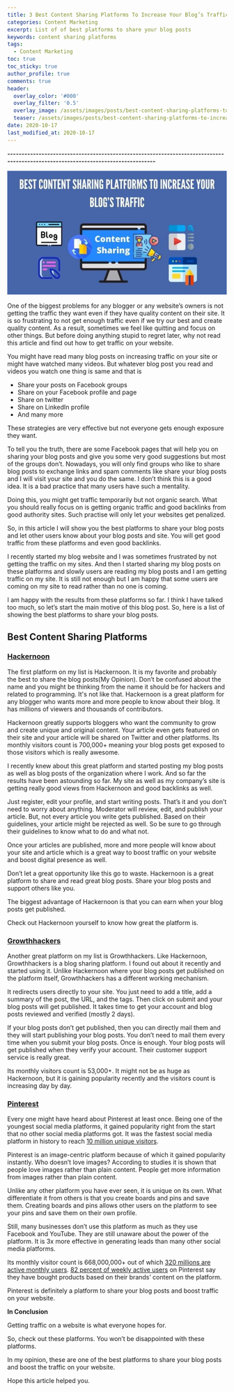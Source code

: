 ```yaml
---
title: 3 Best Content Sharing Platforms To Increase Your Blog’s Traffic
categories: Content Marketing
excerpt: List of of best platforms to share your blog posts
keywords: content sharing platforms
tags:
  - Content Marketing
toc: true
toc_sticky: true
author_profile: true
comments: true
header:
  overlay_color: '#000'
  overlay_filter: '0.5'
  overlay_image: /assets/images/posts/best-content-sharing-platforms-to-increase-your-blogs-traffic/content-sharing-platforms.jpg
  teaser: /assets/images/posts/best-content-sharing-platforms-to-increase-your-blogs-traffic/content-sharing-platforms.jpg
date: 2020-10-17
last_modified_at: 2020-10-17
---
```


<b>--------------------------------------------------------------------------------------------------------------------------------</b>

![ContentSharingPlatforms](/assets/images/posts/best-content-sharing-platforms-to-increase-your-blogs-traffic/content-sharing-platforms.jpg "Content Sharing Platforms")

One of the biggest problems for any blogger or any website’s owners is not getting the traffic they want even if they have quality content on their site. It is so frustrating to not get enough traffic even if we try our best and create quality content. As a result, sometimes we feel like quitting and focus on other things. But before doing anything stupid to regret later, why not read this article and find out how to get traffic on your website.

You might have read many blog posts on increasing traffic on your site or might have watched many videos. But whatever blog post you read and videos you watch one thing is same and that is
- Share your posts on Facebook groups
- Share on your Facebook profile and page
- Share on twitter
- Share on LinkedIn profile
- And many more

These strategies are very effective but not everyone gets enough exposure they want. 

To tell you the truth, there are some Facebook pages that will help you on sharing your blog posts and give you some very good suggestions but most of the groups don’t. Nowadays, you will only find groups who like to share blog posts to exchange links and spam comments like share your blog posts and I will visit your site and you do the same. I don’t think this is a good idea. It is a bad practice that many users have such a mentality.

Doing this, you might get traffic temporarily but not organic search. What you should really focus on is getting organic traffic and good backlinks from good authority sites. Such practise will only let your websites get penalized.

So, in this article I will show you the best platforms to share your blog posts and let other users know about your blog posts and site. You will get good traffic from these platforms and even good backlinks. 

I recently started my blog website and I was sometimes frustrated by not getting the traffic on my sites. And then I started sharing my blog posts on these platforms and slowly users are reading my blog posts and I am getting traffic on my site. It is still not enough but I am happy that some users are coming on my site to read rather than no one is coming. 

I am happy with the results from these platforms so far. I think I have talked too much, so let’s start the main motive of this blog post. So, here is a list of showing the best platforms to share your blog posts.

## Best Content Sharing Platforms

### <a href="https://hackernoon.com/" target="_blank">Hackernoon</a>

The first platform on my list is Hackernoon. It is my favorite and probably the best to share the blog posts(My Opinion). Don’t be confused about the name and you might be thinking from the name it should be for hackers and related to programming. It's not like that. Hackernoon is a great platform for any blogger who wants more and more people to know about their blog. It has millions of viewers and thousands of contributors.

Hackernoon greatly supports bloggers who want the community to grow and create unique and original content. Your article even gets featured on their site and your article will be shared on Twitter and other platforms. Its monthly visitors count is 700,000+ meaning your blog posts get exposed to those visitors which is really awesome. 

I recently knew about this great platform and started posting my blog posts as well as blog posts of the organization where I work. And so far the results have been astounding so far. My site as well as my company’s site is getting really good views from Hackernoon and good backlinks as well.

Just register, edit your profile, and start writing posts. That’s it and you don’t need to worry about anything. Moderator will review, edit, and publish your article. But, not every article you write gets published. Based on their guidelines, your article might be rejected as well. So be sure to go through their guidelines to know what to do and what not.

Once your articles are published, more and more people will know about your site and article which is a great way to boost traffic on your website and boost digital presence as well.

Don’t let a great opportunity like this go to waste. Hackernoon is a great platform to share and read great blog posts. Share your blog posts and support others like you.

The biggest advantage of Hackernoon is that you can earn when your blog posts get published. 

Check out Hackernoon yourself to know how great the platform is.


### <a href="https://growthhackers.com/posts" target="_blank">Growthhackers</a>

Another great platform on my list is Growthhackers. Like Hackernoon, Growthhackers is a blog sharing platform. I found out about it recently and started using it. Unlike Hackernoon where your blog posts get published on the platform itself, Growthhackers has a different working mechanism.

It redirects users directly to your site. You just need to add a title, add a summary of the post, the URL, and the tags. Then click on submit and your blog posts will get published. It takes time to get your account and blog posts reviewed and verified (mostly 2 days).

If your blog posts don’t get published, then you can directly mail them and they will start publishing your blog posts. You don’t need to mail them every time when you submit your blog posts. Once is enough. Your blog posts will get published when they verify your account. Their customer support service is really great.

Its monthly visitors count is 53,000+. It might not be as huge as Hackernoon, but it is gaining popularity recently and the visitors count is increasing day by day.


### <a href="https://www.pinterest.com/" target="_blank">Pinterest</a>

Every one might have heard about Pinterest at least once. Being one of the youngest social media platforms, it gained popularity right from the start that no other social media platforms got. It was the fastest social media platform in history to reach <a href="https://sproutsocial.com/insights/pinterest-statistics/" target="_blank">10 million unique visitors</a>. 

Pinterest is an image-centric platform because of which it gained popularity instantly. Who doesn’t love images? According to studies it is shown that people love images rather than plain content. People get more information from images rather than plain content.

Unlike any other platform you have ever seen, it is unique on its own. What differentiate it from others is that you create boards and pins and save them. Creating boards and pins allows other users on the platform to see your pins and save them on their own profile. 

Still, many businesses don’t use this platform as much as they use Facebook and YouTube. They are still unaware about the power of the platform. It is 3x more effective in generating leads than many other social media platforms.

Its monthly visitor count is 668,000,000+ out of which <a href="https://sproutsocial.com/insights/pinterest-statistics/" target="_blank">320 millions are active monthly users</a>. <a href="https://www.oberlo.com/blog/pinterest-statistics" target="_blank">82 percent of weekly active users</a> on Pinterest say they have bought products based on their brands’ content on the platform.

Pinterest is definitely a platform to share your blog posts and boost traffic on your website.

**In Conclusion**

Getting traffic on a website is what everyone hopes for.

So, check out these platforms. You won’t be disappointed with these platforms. 

In my opinion, these are one of the best platforms to share your blog posts and boost the traffic on your website.

Hope this article helped you. 
